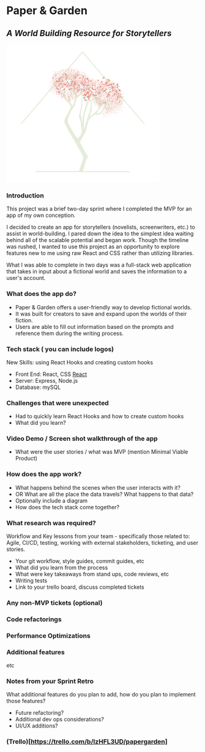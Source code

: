 # Paper & Garden
## *A World Building Resource for Storytellers*

![logo](https://github.com/taylormleigh/PaperGarden/blob/master/client/dist/builderlogo.png)

### Introduction
This project was a brief two-day sprint where I completed the MVP for an app of my own conception.

I decided to create an app for storytellers (novelists, screenwriters, etc.) to assist in world-building. I pared down the idea to the simplest idea waiting behind all of the scalable potential and began work. Though the timeline was rushed, I wanted to use this project as an opportunity to explore features new to me using raw React and CSS rather than utilizing libraries.

What I was able to complete in two days was a full-stack web application that takes in input about a fictional world and saves the information to a user's account.

### What does the app do?
* Paper & Garden offers a user-friendly way to develop fictional worlds.
* It was built for creators to save and expand upon the worlds of their fiction.
* Users are able to fill out information based on the prompts and reference them during the writing process.

### Tech stack ( you can include logos)
New Skills: using React Hooks and creating custom hooks
* Front End: React, CSS
[React](https://www.google.com/url?sa=i&url=https%3A%2F%2Fwww.shareicon.net%2Freact-js-logo-react-js-117367&psig=AOvVaw2rzOutO75GAQwl8M42LRPG&ust=1582861473118000&source=images&cd=vfe&ved=0CAIQjRxqFwoTCMDM89bo8OcCFQAAAAAdAAAAABAD)
* Server: Express, Node.js
* Database: mySQL

### Challenges that were unexpected
* Had to quickly learn React Hooks and how to create custom hooks
* What did you learn?

### Video Demo / Screen shot walkthrough of the app
* What were the user stories /  what was MVP (mention Minimal Viable Product)

### How does the app work?
* What happens behind the scenes when the user interacts with it? 
* OR What are all the place the data travels?  What happens to that data?
* Optionally include a diagram
* How does the tech stack come together?

### What research was required?
Workflow and Key lessons from your team - specifically those related to: Agile, CI/CD, testing, working with external stakeholders, ticketing, and user stories.
* Your git workflow, style guides, commit guides, etc
* What did you learn from the process
* What were key takeaways from stand ups, code reviews, etc
* Writing tests
* Link to your trello board, discuss completed tickets

### Any non-MVP tickets (optional)

### Code refactorings

### Performance Optimizations

### Additional features
etc

### Notes from your Sprint Retro
What additional features do you plan to add, how do you plan to implement those features?
* Future refactoring?
* Additional dev ops considerations?
* UI/UX additions?

### (Trello)[https://trello.com/b/IzHFL3UD/papergarden]
